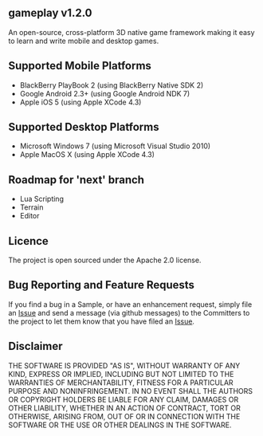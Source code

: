 ## gameplay v1.2.0
An open-source, cross-platform 3D native game framework making it easy to learn and write mobile and desktop games. 

## Supported Mobile Platforms
- BlackBerry PlayBook 2 (using BlackBerry Native SDK 2)
- Google Android 2.3+ (using Google Android NDK 7)
- Apple iOS 5 (using Apple XCode 4.3)

## Supported Desktop Platforms
- Microsoft Windows 7 (using Microsoft Visual Studio 2010)
- Apple MacOS X (using Apple XCode 4.3)

## Roadmap for 'next' branch
- Lua Scripting
- Terrain
- Editor

## Licence
The project is open sourced under the Apache 2.0 license.

## Bug Reporting and Feature Requests
If you find a bug in a Sample, or have an enhancement request, simply file an 
[Issue](https://github.com/blackberry/GamePlay/issues) and send a message (via github messages) 
to the Committers to the project to let them know that you have filed 
an [Issue](https://github.com/blackberry/GamePlay/issues).

## Disclaimer
THE SOFTWARE IS PROVIDED "AS IS", WITHOUT WARRANTY OF ANY KIND, EXPRESS OR IMPLIED, 
INCLUDING BUT NOT LIMITED TO THE WARRANTIES OF MERCHANTABILITY, FITNESS FOR A 
PARTICULAR PURPOSE AND NONINFRINGEMENT. IN NO EVENT SHALL THE AUTHORS OR COPYRIGHT 
HOLDERS BE LIABLE FOR ANY CLAIM, DAMAGES OR OTHER LIABILITY, WHETHER IN AN ACTION OF CONTRACT, 
TORT OR OTHERWISE, ARISING FROM, OUT OF OR IN CONNECTION WITH THE SOFTWARE OR THE USE OR 
OTHER DEALINGS IN THE SOFTWARE.
